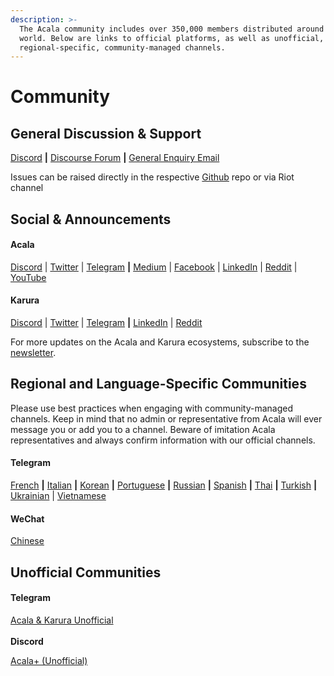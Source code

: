 ```yaml
---
description: >-
  The Acala community includes over 350,000 members distributed around the
  world. Below are links to official platforms, as well as unofficial, and
  regional-specific, community-managed channels.
---
```


# Community

## General Discussion & Support

[Discord](https://discord.gg/5JJgXKSznc) **|** [Discourse Forum](https://acala.discourse.group/)  **|** [General Enquiry Email](mailto:hello@acala.network)

Issues can be raised directly in the respective [Github](https://github.com/AcalaNetwork) repo or via Riot channel

## **Social & Announcements**

#### Acala&#x20;

[Discord](https://discord.gg/xZfRD6rVfJ) | [Twitter](https://twitter.com/AcalaNetwork) | [Telegram](https://t.me/AcalaAnnouncement) **|** [Medium](https://medium.com/acalanetwork) | [Facebook](https://www.facebook.com/acalanetwork/) | [LinkedIn](https://www.linkedin.com/company/acalanetwork) | [Reddit](https://www.reddit.com/r/acalanetwork) | [YouTube](http://youtube.com/c/acalanetwork)

#### **Karura**

[Discord](https://discord.gg/xZfRD6rVfJ) | [Twitter](https://twitter.com/KaruraNetwork) | [Telegram](https://t.me/karuraannouncements) **|** [LinkedIn](https://www.linkedin.com/showcase/karuranetwork/) | [Reddit](https://www.reddit.com/r/karuranetwork)&#x20;

For more updates on the Acala and Karura ecosystems, subscribe to the [newsletter](https://share.hsforms.com/1X9RxkXk-R62I0VNbATaDXw4h8qc).

## **Regional and Language-Specific Communities**

Please use best practices when engaging with community-managed channels. Keep in mind that no admin or representative from Acala will ever message you or add you to a channel. Beware of imitation Acala representatives and always confirm information with our official channels.&#x20;

#### **Telegram**

[French](https://t.me/AcalaFR) **|** [Italian](https://t.me/acalaitalia) **|** [Korean](https://t.me/acalakorea) **|** [Portuguese](https://t.me/acalaportugues) **|** [Russian](https://t.me/acalarussia) **|** [Spanish](https://t.me/acalaespanol) **|** [Thai](https://t.me/acalathai) **|** [Turkish](https://t.me/Acala\_Turkiye) **|** [Ukrainian](https://t.me/acalaukraine) | [Vietnamese](https://t.me/AcalaVietnamese)

#### **WeChat**

[Chinese](https://u.wechat.com/MODhkDzRP9Lve93NmBI3EI8)

## **Unofficial Communities**

#### **Telegram**

[Acala & Karura Unofficial](https://t.me/acala\_karura\_unofficial) \
\
**Discord**

[Acala+  (Unofficial)](https://discord.gg/MGPNchpkV2)
